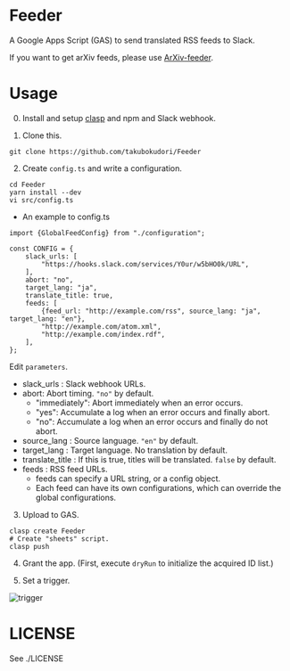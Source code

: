 # Feeder

A Google Apps Script (GAS) to send translated RSS feeds to Slack.

If you want to get arXiv feeds, please use [ArXiv-feeder](https://github.com/takubokudori/ArXiv-feeder).

# Usage

0. Install and setup [clasp](https://github.com/google/clasp) and npm and Slack webhook.

1. Clone this.

```
git clone https://github.com/takubokudori/Feeder
```

2. Create `config.ts` and write a configuration.

```
cd Feeder
yarn install --dev
vi src/config.ts
```

* An example to config.ts

```
import {GlobalFeedConfig} from "./configuration";

const CONFIG = {
    slack_urls: [
        "https://hooks.slack.com/services/Y0ur/w5bHO0k/URL",
    ],
    abort: "no",
    target_lang: "ja",
    translate_title: true,
    feeds: [
        {feed_url: "http://example.com/rss", source_lang: "ja", target_lang: "en"},
        "http://example.com/atom.xml",
        "http://example.com/index.rdf",
    ],
};
```

Edit `parameters`.

- slack_urls : Slack webhook URLs.
- abort: Abort timing. `"no"` by default.
    - "immediately": Abort immediately when an error occurs.
    - "yes": Accumulate a log when an error occurs and finally abort.
    - "no": Accumulate a log when an error occurs and finally do not abort.
- source_lang : Source language. `"en"` by default.
- target_lang : Target language. No translation by default.
- translate_title : If this is true, titles will be translated. `false` by default.
- feeds : RSS feed URLs.
    - feeds can specify a URL string, or a config object.
    - Each feed can have its own configurations, which can override the global configurations.

3. Upload to GAS.

```
clasp create Feeder
# Create "sheets" script.
clasp push
```

4. Grant the app. (First, execute `dryRun` to initialize the acquired ID list.)

5. Set a trigger.

![trigger](https://user-images.githubusercontent.com/16149911/113476401-4951fa00-94b6-11eb-8548-126c409b0425.PNG)

# LICENSE

See ./LICENSE
